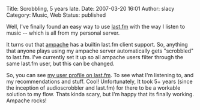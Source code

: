 Title: Scrobbling, 5 years late.
Date: 2007-03-20 16:01
Author: slacy
Category: Music, Web
Status: published

Well, I've finally found an easy way to use [last.fm](http://last.fm)
with the way I listen to music -- which is all from my personal server.

It turns out that [ampache](http://ampache.org) has a builtin last.fm
client support. So, anything that anyone plays using my ampache server
automatically gets "scrobbled" to last.fm. I've currently set it up so
all ampache users filter through the same last.fm user, but this can be
changed.

So, you can see [my user profile on
last.fm](http://last.fm/user/smlacy). To see what I'm listening to, and
my recommendations and stuff. Cool! Unfortunately, It took 5+ years
(since the inception of audioscrobbler and last.fm) for there to be a
workable solution to my flow. Thats kinda scary, but I'm happy that its
finally working. Ampache rocks!
